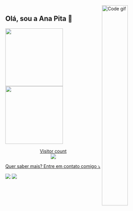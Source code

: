 <img align="right" alt="Code gif" src="https://media1.giphy.com/media/qIooO8GCM5v4bomMdP/giphy.gif?cid=ecf05e475j68jtqowagc8ot36399mekgq81vaxfdyv87ehkn&rid=giphy.gif&ct=s" width="40%" />

## Olá, sou a Ana Pita 👋

<div align="">
  <a href="https://github.com/anaapita">
  <img height="180em" src="https://github-readme-stats.vercel.app/api?username=anaapita&show_icons=true&theme=dracula&include_all_commits=true&count_private=true"/>
  <img height="180em" src="https://github-readme-stats.vercel.app/api/top-langs/?username=anaapita&layout=compact&langs_count=7&theme=dracula"/>
</div>

  <p align="center"> 
  Visitor count<br>
  <img src="https://profile-counter.glitch.me/anaapita/count.svg" />
</p>

<p align="left">
 Quer saber mais? Entre em contato comigo ⤵️
</p>

<p align="left">
  <a href="mailto:acalencar16@gmail.com" alt="Gmail">
  <img src="https://img.shields.io/badge/-Gmail-FF0000?style=flat-square&labelColor=FF0000&logo=gmail&logoColor=white&link=https://mail.google.com/mail/u/0/#inbox" /></a>

  <a href="https://www.linkedin.com/in/ana-caroline-alencar-pita-9ab631221/" alt="Linkedin">
  <img src="https://img.shields.io/badge/-Linkedin-0e76a8?style=flat-square&logo=Linkedin&logoColor=white&link=LINK-DO-SEU-LINKEDIN" /></a>


  
  
 





  
